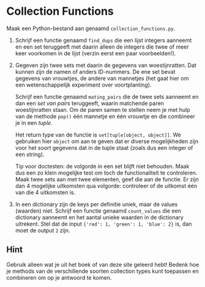 # Collection Functions

Maak een Python-bestand aan genaamd `collection_functions.py`.

1.  Schrijf een functie genaamd `find_dups` die een lijst integers aanneemt en een set teruggeeft met daarin alleen de integers die twee of meer keer voorkomen in de lijst (verzin eerst een paar voorbeelden!).

2.  Gegeven zijn twee sets met daarin de gegevens van woestijnratten. Dat kunnen zijn de namen of anders ID-nummers. De ene set bevat gegevens van vrouwtjes, de andere van mannetjes (het gaat hier om een wetenschappelijk experiment over voortplanting).

    Schrijf een functie genaamd `mating_pairs` die de twee sets aanneemt en dan een *set van pairs* teruggeeft, waarin matchende paren woestijnratten staan. Om de paren samen te stellen neem je met hulp van de methode `pop()` één mannetje en één vrouwtje en die combineer je in een *tuple*.

    Het return type van de functie is `set[tuple[object, object]]`. We gebruiken hier `object` om aan te geven dat er diverse mogelijkheden zijn voor het soort gegevens dat in de tuple staat (zoals dus een integer of een string).

    Tip voor doctesten: de volgorde in een set blijft niet behouden. Maak dus een zo klein mogelijke test om toch de functionaliteit te controleren. Maak twee sets aan met twee elementen, geef die aan de functie. Er zijn dan 4 mogelijke uitkomsten qua volgorde: controleer of de uitkomst één van die 4 uitkomsten is.

3.  In een dictionary zijn de keys per definitie uniek, maar de values (waarden) niet. Schrijf een functie genaamd `count_values` die een dictionary aanneemt en het aantal unieke waarden in de dictionary uitrekent. Stel dat de input `{'red': 1, 'green': 1, 'blue': 2}` is, dan moet de output `2` zijn.

## Hint

Gebruik alleen wat je uit het boek of van deze site geleerd hebt! Bedenk hoe je methods van de verschillende soorten collection types kunt toepassen en combineren om op je antwoord te komen.
